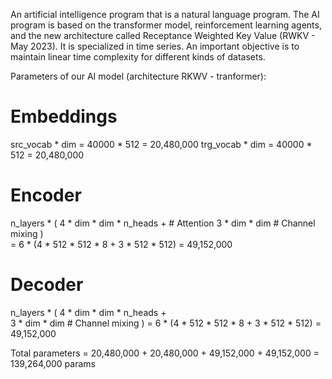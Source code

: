 An artificial intelligence program that is a natural language program. The AI program is based on the transformer model, reinforcement learning agents, and the new architecture called Receptance Weighted Key Value (RWKV - May 2023). It is specialized in time series. An important objective is to maintain linear time complexity for different kinds of datasets.

Parameters of our AI model (architecture RKWV - tranformer):

# Embeddings
src_vocab * dim = 40000 * 512 = 20,480,000
trg_vocab * dim = 40000 * 512 = 20,480,000

# Encoder 
n_layers * (
    4 * dim * dim * n_heads +   # Attention
    3 * dim * dim # Channel mixing
)  
= 6 * (4 * 512 * 512 * 8 + 3 * 512 * 512) 
= 49,152,000

# Decoder
n_layers * (
    4 * dim * dim * n_heads +   
    3 * dim * dim # Channel mixing
)
= 6 * (4 * 512 * 512 * 8 + 3 * 512 * 512)
= 49,152,000

Total parameters = 20,480,000 + 20,480,000 + 49,152,000 + 49,152,000
                 = 139,264,000 params
